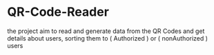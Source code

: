 # QR-Code-Reader
the project aim to read and generate data from the QR Codes and get details about users, sorting them to ( Authorized ) or ( nonAuthorized ) users
